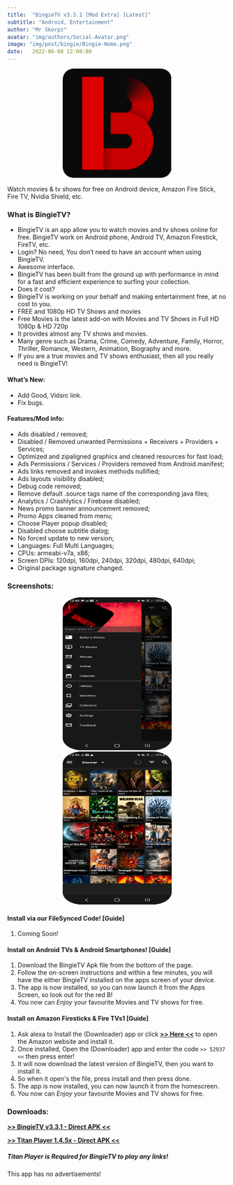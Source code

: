 ```yaml
---
title:  "BingieTV v3.3.1 [Mod Extra] [Latest]"
subtitle: "Android, Entertainment"
author: "Mr Skorpz"
avatar: "img/authors/Social-Avatar.png"
image: "img/post/bingie/Bingie-Home.png"
date:   2022-06-08 12:00:00
---
```


<div style="text-align: center"><img src="img/post/bingie/BingieTV.png" width="250" height="250" /></div>

Watch movies & tv shows for free on Android device, Amazon Fire Stick, Fire TV, Nvidia Shield, etc.

### What is BingieTV?
- BingieTV is an app allow you to watch movies and tv shows online for free. BingieTV work on Android phone, Android TV, Amazon Firestick, FireTV, etc.
- Login? No need, You don’t need to have an account when using BingieTV.
- Awesome interface.
- BingieTV has been built from the ground up with performance in mind for a fast and efficient experience to surfing your collection.
- Does it cost?
- BingieTV is working on your behalf and making entertainment free, at no cost to you.
- FREE and 1080p HD TV Shows and movies
- Free Movies is the latest add-on with Movies and TV Shows in Full HD 1080p & HD 720p
- It provides almost any TV shows and movies.
- Many genre such as Drama, Crime, Comedy, Adventure, Family, Horror, Thriller, Romance, Western, Animation, Biography and more.
- If you are a true movies and TV shows enthusiast, then all you really need is BingieTV!

#### What’s New:
- Add Good, Vidsrc link.
- Fix bugs.

#### Features/Mod info:

- Ads disabled / removed;
- Disabled / Removed unwanted Permissions + Receivers + Providers + Services;
- Optimized and zipaligned graphics and cleaned resources for fast load;
- Ads Permissions / Services / Providers removed from Android.manifest;
- Ads links removed and invokes methods nullified;
- Ads layouts visibility disabled;
- Debug code removed;
- Remove default .source tags name of the corresponding java files;
- Analytics / Crashlytics / Firebase disabled;
- News promo banner announcement removed;
- Promo Apps cleaned from menu;
- Choose Player popup disabled;
- Disabled choose subtitle dialog;
- No forced update to new version;
- Languages: Full Multi Languages;
- CPUs: armeabi-v7a, x86;
- Screen DPIs: 120dpi, 160dpi, 240dpi, 320dpi, 480dpi, 640dpi;
- Original package signature changed.

### Screenshots:

<div style="text-align: center"><img src="img/post/bingie/Bingie-Screenshot-1.png" width="250" height="350" /></div>

<div style="text-align: center"><img src="img/post/bingie/Bingie-Screenshot-2.png" width="250" height="350" /></div>

#### Install via our FileSynced Code! [Guide]

1. Coming Soon!

#### Install on Android TVs & Android Smartphones! [Guide]

1. Download the BingieTV Apk file from the bottom of the page.
2. Follow the on-screen instructions and within a few minutes, you will have the either BingieTV installed on the apps screen of your device.
3. The app is now installed, so you can now launch it from the Apps Screen, so look out for the red B!
4. You now can *Enjoy* your favourite Movies and TV shows for free.

#### Install on Amazon Firesticks & Fire TVs1 [Guide]

1. Ask alexa to Install the (Downloader) app or click [**>> Here <<**](https://amzn.to/3oIIJhM) to open the Amazon website and install it.
2. Once installed, Open the (Downloader) app and enter the code `>> 52937 <<` then press enter!
3. It will now download the latest version of BingieTV, then you want to install it.
4. So when it open's the file, press install and then press done.
5. The app is now installed, you can now launch it from the homescreen.
6. You now can *Enjoy* your favourite Movies and TV shows for free.


### Downloads:

[**>> BingieTV v3.3.1 - Direct APK <<**](https://bit.ly/BingieTVApk)

[**>> Titan Player 1.4.5x - Direct APK <<**](https://bit.ly/3CHbcLA)
##### Titan Player is Required for BingieTV to play any links!

This app has no advertisements!
